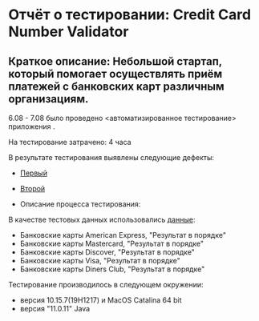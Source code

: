 # Отчёт о тестировании: Credit Card Number Validator

## Краткое описание: Небольшой стартап, который помогает осуществлять приём платежей с банковских карт различным организациям.

6.08 - 7.08 было проведено <автоматизированное тестирование> приложения <IntelliJ IDEA CE>.

На тестирование затрачено: 4 часа

 В результате тестирования выявлены следующие дефекты:

* [Первый](https://github.com/DmitriiLife/java11/issues/1)
* [Второй](https://github.com/DmitriiLife/java11/issues/2)

* Описание процесса тестирования:

В качестве тестовых данных использовались [данные](https://www.getcreditcardnumbers.com): 

* Банковские карты American Express, "Результат в порядке"
* Банковские карты Mastercard, "Результат в порядке"
* Банковские карты Discover, "Результат в порядке"
* Банковские карты Visa, "Результат в порядке"
* Банковские карты Diners Club, "Результат в порядке"

Тестирование производилось в следующем окружении:

* версия 10.15.7(19H1217) и MacOS Catalina 64 bit
* версия "11.0.11" Java